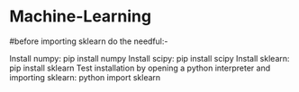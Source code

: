 # Machine-Learning
 #before importing sklearn do the needful:-

Install numpy: pip install numpy
Install scipy: pip install scipy
Install sklearn: pip install sklearn
Test installation by opening a python interpreter and importing sklearn:
python
import sklearn
